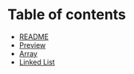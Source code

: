 # Table of contents

* [README](README.md)
* [Preview](preview.md)
* [Array](preview-1.md)
* [Linked List](linked-list.md)

